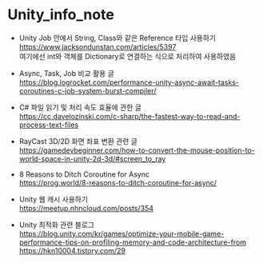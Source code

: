 # Unity_info_note



* Unity Job 안에서 String, Class와 같은 Reference 타입 사용하기  
https://www.jacksondunstan.com/articles/5397   
여기에선 int와 객체를 Dictionary로 연결하는 식으로 처리하여 사용하였음



* Async, Task, Job 비교 활용 글   
https://blog.logrocket.com/performance-unity-async-await-tasks-coroutines-c-job-system-burst-compiler/


* C# 파일 읽기 및 처리 속도 효율에 관한 글    
https://cc.davelozinski.com/c-sharp/the-fastest-way-to-read-and-process-text-files

* RayCast 3D/2D 화면 좌표 변환 관련 글   
https://gamedevbeginner.com/how-to-convert-the-mouse-position-to-world-space-in-unity-2d-3d/#screen_to_ray

* 8 Reasons to Ditch Coroutine for Async   
https://prog.world/8-reasons-to-ditch-coroutine-for-async/

* Unity 웹 캐시 사용하기   
https://meetup.nhncloud.com/posts/354

* Unity 최적화 관련 블로그   
https://blog.unity.com/kr/games/optimize-your-mobile-game-performance-tips-on-profiling-memory-and-code-architecture-from   
https://hkn10004.tistory.com/29
